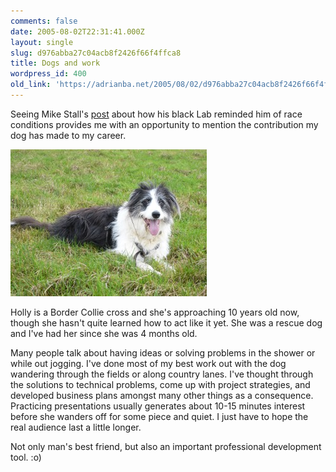 ```yaml
---
comments: false
date: 2005-08-02T22:31:41.000Z
layout: single
slug: d976abba27c04acb8f2426f66f4ffca8
title: Dogs and work
wordpress_id: 400
old_link: 'https://adrianba.net/2005/08/02/d976abba27c04acb8f2426f66f4ffca8/'
---
```

Seeing Mike Stall's [post](http://blogs.msdn.com/jmstall/archive/2005/08/01/sofie_race_condition.aspx) about how his black Lab reminded him of race conditions provides me with an opportunity to mention the contribution my dog has made to my career.


![](/assets/uploads/2005/08/img400-1.jpeg)


Holly is a Border Collie cross and she's approaching 10 years old now, though she hasn't quite learned how to act like it yet. She was a rescue dog and I've had her since she was 4 months old.

Many people talk about having ideas or solving problems in the shower or while out jogging. I've done most of my best work out with the dog wandering through the fields or along country lanes. I've thought through the solutions to technical problems, come up with project strategies, and developed business plans amongst many other things as a consequence. Practicing presentations usually generates about 10-15 minutes interest before she wanders off for some piece and quiet. I just have to hope the real audience last a little longer.

Not only man's best friend, but also an important professional development tool. :o)
